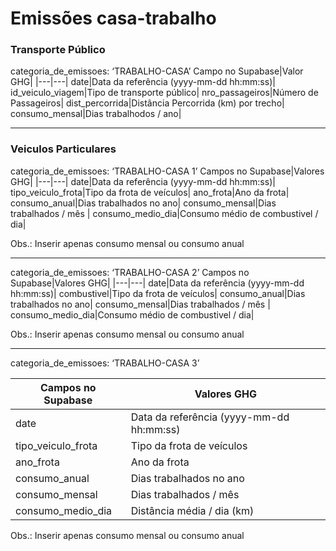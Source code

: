 # Emissões casa-trabalho

### Transporte Público
categoria_de_emissoes: ‘TRABALHO-CASA’
Campo no Supabase|Valor GHG|
|---|---|
date|Data da referência (yyyy-mm-dd hh:mm:ss)|
id_veiculo_viagem|Tipo de transporte público|
nro_passageiros|Número de Passageiros|
dist_percorrida|Distância Percorrida (km) por trecho|
consumo_mensal|Dias trabalhodos / ano|

---

### Veiculos Particulares

categoria_de_emissoes: ‘TRABALHO-CASA 1’
Campos no Supabase|Valores GHG|
|---|---|
date|Data da referência (yyyy-mm-dd hh:mm:ss)|
tipo_veiculo_frota|Tipo da frota de veículos|
ano_frota|Ano da frota|
consumo_anual|Dias trabalhados no ano|
consumo_mensal|Dias trabalhados / mês |
consumo_medio_dia|Consumo médio de combustivel / dia|

Obs.: Inserir apenas consumo mensal ou consumo anual

---

categoria_de_emissoes: ‘TRABALHO-CASA 2’
Campos no Supabase|Valores GHG|
|---|---|
date|Data da referência (yyyy-mm-dd hh:mm:ss)|
combustivel|Tipo da frota de veículos|
consumo_anual|Dias trabalhados no ano|
consumo_mensal|Dias trabalhados / mês |
consumo_medio_dia|Consumo médio de combustivel / dia|

Obs.: Inserir apenas consumo mensal ou consumo anual

---

categoria_de_emissoes: ‘TRABALHO-CASA 3’

Campos no Supabase|Valores GHG
|---|---|
date|Data da referência (yyyy-mm-dd hh:mm:ss)|
tipo_veiculo_frota|Tipo da frota de veículos|
ano_frota|Ano da frota|
consumo_anual|Dias trabalhados no ano|
consumo_mensal|Dias trabalhados / mês |
consumo_medio_dia|Distância média / dia (km)|

Obs.: Inserir apenas consumo mensal ou consumo anual
